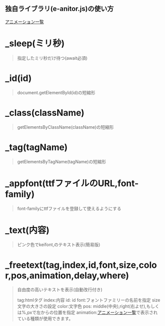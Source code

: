 ## 独自ライブラリ(e-anitor.js)の使い方

[アニメーション一覧](https://o-kalan-project.github.io/okalan/js-library/sample.html)

# _sleep(ミリ秒)
  
>指定したミリ秒だけ待つ(await必須)
  
# _id(id)
  
>document.getElementById(id)の短縮形

# _class(className)
  
>getElementsByClassName(className)の短縮形

# _tag(tagName)
  
>getElementsByTagName(tagName)の短縮形

# _appfont(ttfファイルのURL,font-family)
  
>font-familyにttfファイルを登録して使えるようにする

# _text(内容)
  
>ピンク色でkeifont,のテキスト表示(簡易版)

#  _freetext(tag,index,id,font,size,color,pos,animation,delay,where)
  
>自由度の高いテキストを表示(自動改行付き)
>
>  tag:htmlタグ
>  index:内容
>  id: id
>  font:フォントファミリーの名前を指定
>  size文字の大きさの設定
>  color:文字色
>  pos: middle(中央),right(右よせ),もしくは%,pxで左からの位置を指定
>  animation:[アニメーション一覧](https://o-kalan-project.github.io/okalan/js-library/sample.html)で表示されている種類が使用できます。
